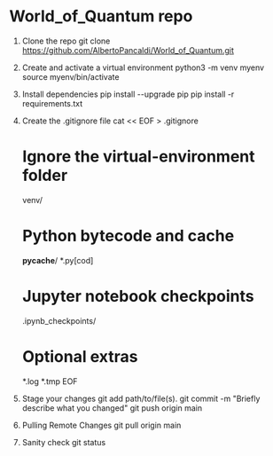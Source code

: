 # World_of_Quantum repo

1. Clone the repo 
    git clone https://github.com/AlbertoPancaldi/World_of_Quantum.git

2. Create and activate a virtual environment
    python3 -m venv myenv
    source myenv/bin/activate

3. Install dependencies
    pip install --upgrade pip
    pip install -r requirements.txt

4. Create the .gitignore file
    cat << EOF > .gitignore
    # Ignore the virtual-environment folder
    venv/

    # Python bytecode and cache
    __pycache__/
    *.py[cod]

    # Jupyter notebook checkpoints
    .ipynb_checkpoints/

    # Optional extras
    *.log
    *.tmp
    EOF

5. Stage your changes 
   git add path/to/file(s).
   git commit -m "Briefly describe what you changed"
   git push origin main

6. Pulling Remote Changes
    git pull origin main

7. Sanity check
    git status


